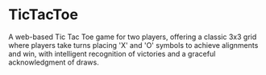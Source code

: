 # TicTacToe
 A web-based Tic Tac Toe game for two players, offering a classic 3x3 grid where players take turns placing 'X' and 'O' symbols to achieve alignments and win, with intelligent recognition of victories and a graceful acknowledgment of draws.  
